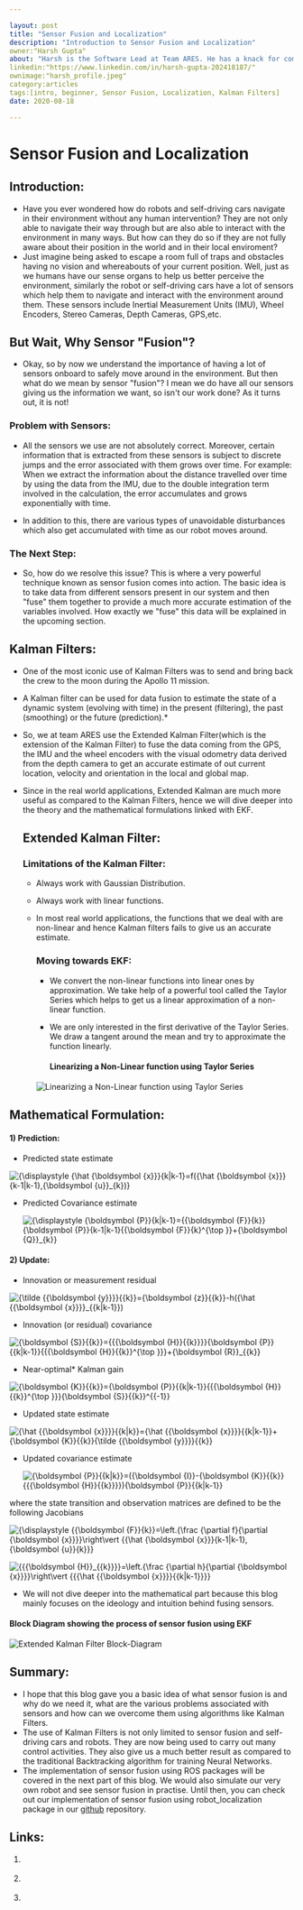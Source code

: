 ```yaml
---

layout: post
title: "Sensor Fusion and Localization"
description: "Introduction to Sensor Fusion and Localization"
owner:"Harsh Gupta"
about: "Harsh is the Software Lead at Team ARES. He has a knack for competitive programming, machine and deep learning and robotics."
linkedin:"https://www.linkedin.com/in/harsh-gupta-202418187/"
ownimage:"harsh_profile.jpeg"
category:articles
tags:[intro, beginner, Sensor Fusion, Localization, Kalman Filters]
date: 2020-08-18

---
```


#  Sensor Fusion and Localization



## Introduction:

- Have you ever wondered how do robots and self-driving cars navigate in their environment without any human intervention? They are not only able to navigate their way through but are also able to interact with the environment in many ways. But how can they do so if they are not fully aware about their position in the world and in their local enviroment? 
- Just imagine being asked to escape a room full of traps and obstacles having no vision and whereabouts of your current position. Well, just as we humans have our sense organs to help us better perceive the environment, similarly the robot or self-driving cars have a lot of sensors which help them to navigate and interact with the environment around them. These sensors include Inertial Measurement Units (IMU), Wheel Encoders, Stereo Cameras, Depth Cameras, GPS,etc.

## But Wait, Why Sensor "Fusion"?

- Okay, so by now we understand the importance of having a lot of sensors onboard to safely move around in the environment. But then what do we mean by sensor "fusion"? I mean we do have all our sensors giving us the information we want, so isn't our work done? As it turns out, it is not! 

### Problem with Sensors:

- All the sensors we use are not absolutely correct. Moreover, certain information that is extracted from these sensors is subject to discrete jumps and the error associated with them grows over time. For example: When we extract the information about the distance travelled over time by using the data from the IMU, due to the double integration term involved in the calculation, the error accumulates and grows exponentially with time.

- In addition to this, there are various types of unavoidable disturbances which also get accumulated with time as our robot moves around.

### The Next Step:

- So, how do we resolve this issue? This is where a very powerful technique known as sensor fusion comes into action. The basic idea is to take data from different sensors present in our system and then "fuse" them together to provide a much more accurate estimation of the variables involved. How exactly we "fuse" this data will be explained in the upcoming section.

## Kalman Filters:

- One of the most iconic use of Kalman Filters was to send and bring back the crew to the moon during the Apollo 11 mission. 

- A Kalman filter can be used for data fusion to estimate the state of a dynamic system (evolving with time) in the present (filtering), the past (smoothing) or the future (prediction).* 

- So, we at team ARES use the Extended Kalman Filter(which is the extension of the Kalman Filter) to fuse the data coming from the GPS, the IMU and the wheel encoders with the visual odometry data derived from the depth camera to get an accurate estimate of out current location, velocity and orientation in the local and global map.

- Since in the real world applications, Extended Kalman are much more useful as compared to the Kalman Filters, hence we will dive deeper into the theory and the mathematical formulations linked with EKF. 

  

  ## Extended Kalman Filter:

  ### Limitations of the Kalman Filter:

  - Always work with Gaussian Distribution.

  - Always work with linear functions.

  - In most real world applications, the functions that we deal with are non-linear and hence Kalman filters fails to give us an accurate estimate.

    

    ### Moving towards EKF:

    - We convert the non-linear functions into linear ones by approximation. We take help of a powerful tool called the Taylor Series which helps to get us a linear approximation of a non-linear function. 

    - We are only interested in the first derivative of the Taylor Series. We draw a tangent around the mean and try to approximate the function linearly. 

      #### Linearizing a Non-Linear function using Taylor Series

    ![Linearizing a Non-Linear function using Taylor Series](https://miro.medium.com/max/634/1*bnzyD6t3pviEMlEndErMEg.jpeg)



## Mathematical Formulation:

#### 1) Prediction:

- Predicted state estimate

![{\displaystyle {\hat {\boldsymbol {x}}}_{k|k-1}=f({\hat {\boldsymbol {x}}}_{k-1|k-1},{\boldsymbol {u}}_{k})}](https://wikimedia.org/api/rest_v1/media/math/render/svg/bb90d364383982306ba9eff791e69e512ab13603)

- Predicted Covariance estimate

  ![{\displaystyle {\boldsymbol {P}}_{k|k-1}={{\boldsymbol {F}}_{k}}{\boldsymbol {P}}_{k-1|k-1}{{\boldsymbol {F}}_{k}^{\top }}+{\boldsymbol {Q}}_{k}}](https://wikimedia.org/api/rest_v1/media/math/render/svg/f9661a6d4993e4d0ef05d8191d2165749c767dc9)

#### 2) Update:

- Innovation or measurement residual

![{\tilde  {{\boldsymbol  {y}}}}_{{k}}={\boldsymbol  {z}}_{{k}}-h({\hat  {{\boldsymbol  {x}}}}_{{k|k-1}})](https://wikimedia.org/api/rest_v1/media/math/render/svg/5ccbaa00f4e79b8d412fe82451cdde024fe71312)

- Innovation (or residual) covariance

![{\boldsymbol  {S}}_{{k}}={{{\boldsymbol  {H}}_{{k}}}}{\boldsymbol  {P}}_{{k|k-1}}{{{\boldsymbol  {H}}_{{k}}^{\top }}}+{\boldsymbol  {R}}_{{k}}](https://wikimedia.org/api/rest_v1/media/math/render/svg/4c76fff15959980bfe6252d433e8afefb09cd2ef)

- Near-optimal* Kalman gain

![{\boldsymbol  {K}}_{{k}}={\boldsymbol  {P}}_{{k|k-1}}{{{\boldsymbol  {H}}_{{k}}^{\top }}}{\boldsymbol  {S}}_{{k}}^{{-1}}](https://wikimedia.org/api/rest_v1/media/math/render/svg/e18a0e284e91cbe44dfc9d079db4cb0964c308b7)

- Updated state estimate

![{\hat  {{\boldsymbol  {x}}}}_{{k|k}}={\hat  {{\boldsymbol  {x}}}}_{{k|k-1}}+{\boldsymbol  {K}}_{{k}}{\tilde  {{\boldsymbol  {y}}}}_{{k}}](https://wikimedia.org/api/rest_v1/media/math/render/svg/553617ff1809cab332edbc112e2ab40a319f4415)

- Updated covariance estimate

  ![{\boldsymbol  {P}}_{{k|k}}=({\boldsymbol  {I}}-{\boldsymbol  {K}}_{{k}}{{{\boldsymbol  {H}}_{{k}}}}){\boldsymbol  {P}}_{{k|k-1}}](https://wikimedia.org/api/rest_v1/media/math/render/svg/e6a2ac5ac0b73066b922fa9e8ada695935d0f45d)

where the state transition and observation matrices are defined to be the following Jacobians

![{\displaystyle {{\boldsymbol {F}}_{k}}=\left.{\frac {\partial f}{\partial {\boldsymbol {x}}}}\right\vert _{{\hat {\boldsymbol {x}}}_{k-1|k-1},{\boldsymbol {u}}_{k}}}](https://wikimedia.org/api/rest_v1/media/math/render/svg/0066adf747f84efb3a6ee9e167bc45ebfc09ad5d)

![{{{\boldsymbol  {H}}_{{k}}}}=\left.{\frac  {\partial h}{\partial {\boldsymbol  {x}}}}\right\vert _{{{\hat  {{\boldsymbol  {x}}}}_{{k|k-1}}}}](https://wikimedia.org/api/rest_v1/media/math/render/svg/bd13cc1b023148bc139982ef40209af87cfede75)

- We will not dive deeper into the mathematical part because this blog mainly focuses on the ideology and intuition behind fusing sensors. 

####    Block Diagram showing the process of sensor fusion using EKF

![Extended Kalman Filter Block-Diagram](https://www.researchgate.net/profile/Shijoh_V/publication/259885787/figure/fig2/AS:643946569023515@1530540234750/Block-diagram-of-state-estimator-The-n-dimensional-state-variable-x-with-mean-k-1-x.png)

## Summary:

- I hope that this blog gave you a basic idea of what sensor fusion is and why do we need it, what are the various problems associated with sensors and how can we overcome them using algorithms like Kalman Filters.
- The use of Kalman Filters is not only limited to sensor fusion and self-driving cars and robots. They are now being used to carry out many control activities. They also give us a much better result as compared to the traditional Backtracking algorithm for training Neural Networks.
- The implementation of sensor fusion using ROS packages will be covered in the next part of this blog. We would also simulate our very own robot and see sensor fusion in practise. Until then, you can check out our implementation of sensor fusion using robot_localization package in our [github](https://github.com/TeamARES/Sensor-Fusion) repository. 

## Links:

1) [](https://towardsdatascience.com/extended-kalman-filter-43e52b16757d)

2) [](https://www.bzarg.com/p/how-a-kalman-filter-works-in-pictures/)

3) [](https://www.youtube.com/watch?v=DE6Jn2cB4J4&t=2048s)

